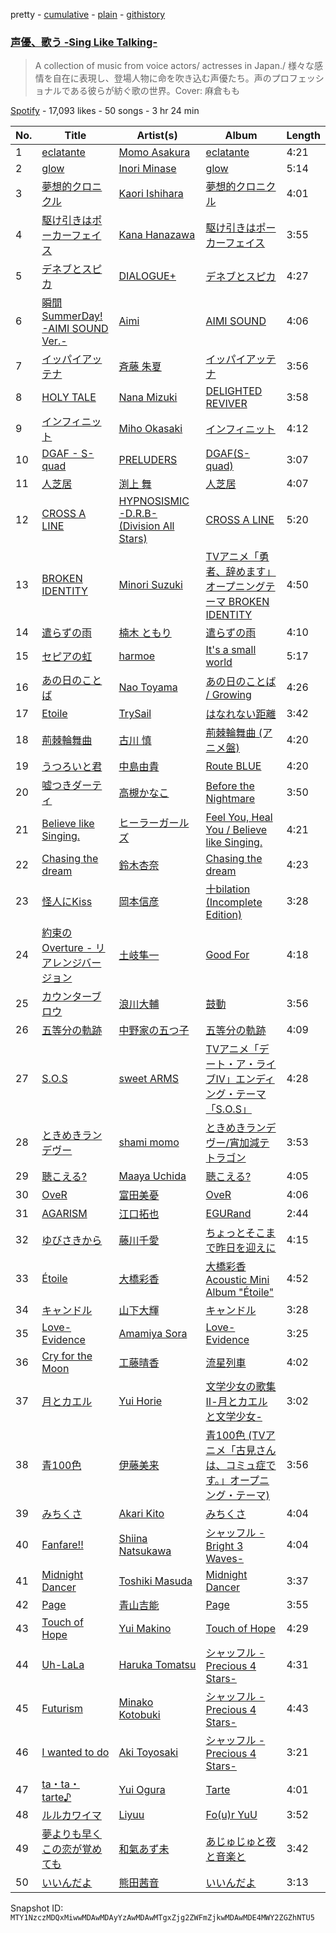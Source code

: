 pretty - [cumulative](/playlists/cumulative/37i9dQZF1DXc7RvXTzD4rW.md) - [plain](/playlists/plain/37i9dQZF1DXc7RvXTzD4rW) - [githistory](https://github.githistory.xyz/mackorone/spotify-playlist-archive/blob/main/playlists/plain/37i9dQZF1DXc7RvXTzD4rW)

### [声優、歌う \-Sing Like Talking\-](https://open.spotify.com/playlist/37i9dQZF1DXc7RvXTzD4rW)

> A collection of music from voice actors/ actresses in Japan./ 様々な感情を自在に表現し、登場人物に命を吹き込む声優たち。声のプロフェッショナルである彼らが紡ぐ歌の世界。Cover: 麻倉もも

[Spotify](https://open.spotify.com/user/spotify) - 17,093 likes - 50 songs - 3 hr 24 min

| No. | Title | Artist(s) | Album | Length |
|---|---|---|---|---|
| 1 | [eclatante](https://open.spotify.com/track/112WDXECopsAdtn7SsMP0x) | [Momo Asakura](https://open.spotify.com/artist/1JOGWTUQPoSQXniAYcDMKy) | [eclatante](https://open.spotify.com/album/5hKIOSEGI4lWBtgh8by38x) | 4:21 |
| 2 | [glow](https://open.spotify.com/track/4ncBdqzk2bviwGT2ZQUAPW) | [Inori Minase](https://open.spotify.com/artist/6Aal2uLlwnLAQwSI7apV11) | [glow](https://open.spotify.com/album/7pIOEgfTkYsMZwsjdKw5Z0) | 5:14 |
| 3 | [夢想的クロニクル](https://open.spotify.com/track/1gCtuZ1H0PbzBkNY1UIx6n) | [Kaori Ishihara](https://open.spotify.com/artist/0iozpQbR93p8mOSDrevajw) | [夢想的クロニクル](https://open.spotify.com/album/4NvsZjjP7cG1eTuK7Q1Q6w) | 4:01 |
| 4 | [駆け引きはポーカーフェイス](https://open.spotify.com/track/2rndtIOj7hxQ5Mhv2s5CqP) | [Kana Hanazawa](https://open.spotify.com/artist/44u07DJH5eTBDjhZ7LpMO0) | [駆け引きはポーカーフェイス](https://open.spotify.com/album/1yy1XesRCfw0BGJRM4Gky6) | 3:55 |
| 5 | [デネブとスピカ](https://open.spotify.com/track/1hWAQK2Mrs9cpvfOq00j4K) | [DIALOGUE+](https://open.spotify.com/artist/2edEpSuGIPWwl7QJF3hXM0) | [デネブとスピカ](https://open.spotify.com/album/6h7qKLn5gAuEmMOJrDZ8h4) | 4:27 |
| 6 | [瞬間SummerDay! \-AIMI SOUND Ver.\-](https://open.spotify.com/track/7E1pA9rnSxjEZwq7DRiode) | [Aimi](https://open.spotify.com/artist/4csDToi5WSYjE48uYt0uYi) | [AIMI SOUND](https://open.spotify.com/album/7MdsF6SQF5LIkZK82DhaDr) | 4:06 |
| 7 | [イッパイアッテナ](https://open.spotify.com/track/1Dk02TAykLIuwesDG2G2jx) | [斉藤 朱夏](https://open.spotify.com/artist/19ojIp8CiO4yOQlvzVJEGS) | [イッパイアッテナ](https://open.spotify.com/album/4BLiWKbbYPgtSBN7gMioP2) | 3:56 |
| 8 | [HOLY TALE](https://open.spotify.com/track/2mM3EpaWr850L0hsZ5enND) | [Nana Mizuki](https://open.spotify.com/artist/0W2x7650Lt2CEIIcLHXmsE) | [DELIGHTED REVIVER](https://open.spotify.com/album/3lRVQZ0Gbzk6OqXFIhOkNO) | 3:58 |
| 9 | [インフィニット](https://open.spotify.com/track/6b4f78XcnPlxOJpNjmD2j8) | [Miho Okasaki](https://open.spotify.com/artist/0GORgBglHGw3bMnj3wYpRm) | [インフィニット](https://open.spotify.com/album/32PkEDbpR6T1uLpt5r43r7) | 4:12 |
| 10 | [DGAF \- S\-quad](https://open.spotify.com/track/23KRMrBfqmPLnXVGlLTTYH) | [PRELUDERS](https://open.spotify.com/artist/08GdvK322sPgeFx1xMDQNU) | [DGAF\(S\-quad\)](https://open.spotify.com/album/2aufQhE2LsciY5jIdYI364) | 3:07 |
| 11 | [人芝居](https://open.spotify.com/track/74sYtRs4LCDIpdBP8xDMSP) | [渕上 舞](https://open.spotify.com/artist/2FS1GkRyHcBhVGfo40uZQE) | [人芝居](https://open.spotify.com/album/7vRJFhwnCxhkQnk9SnSg4U) | 4:07 |
| 12 | [CROSS A LINE](https://open.spotify.com/track/4XavZrAn9OxuRDz0mbOidg) | [HYPNOSISMIC \-D.R.B\- \(Division All Stars\)](https://open.spotify.com/artist/6QR0aIEAemEigDCKjOVxe0) | [CROSS A LINE](https://open.spotify.com/album/4UTXT4DuQX43KjXzxYCkbV) | 5:20 |
| 13 | [BROKEN IDENTITY](https://open.spotify.com/track/3gMEht2Xex0TCghLOl4ePe) | [Minori Suzuki](https://open.spotify.com/artist/3Ath9xfI4WBdrZPFQ4VX9A) | [TVアニメ「勇者、辞めます」オープニングテーマ BROKEN IDENTITY](https://open.spotify.com/album/7nZYIo5X1P0ly4rQScxoiy) | 4:50 |
| 14 | [遣らずの雨](https://open.spotify.com/track/6vQ8WVHugsqwRYxU68mdu8) | [楠木 ともり](https://open.spotify.com/artist/0eic2NIS2q4R4jZpKSH7cr) | [遣らずの雨](https://open.spotify.com/album/4y7XFPKaws67aaYusg0md8) | 4:10 |
| 15 | [セピアの虹](https://open.spotify.com/track/4qnD3Qbl9pbKVLHtMtyjXo) | [harmoe](https://open.spotify.com/artist/4wegqzSv4E67Hjwsu0kpHt) | [It's a small world](https://open.spotify.com/album/10vufjeDyyOVTUG1OIBlKK) | 5:17 |
| 16 | [あの日のことば](https://open.spotify.com/track/2bFuloLzFQ6wkBZq2P9gOF) | [Nao Toyama](https://open.spotify.com/artist/5FQ4vbNwpE1wFGoOPecJB9) | [あの日のことば / Growing](https://open.spotify.com/album/2uwhDqO7HjJULspAfWD5AM) | 4:26 |
| 17 | [Etoile](https://open.spotify.com/track/5JJYQ1nVJwRxM2iwcxbjkv) | [TrySail](https://open.spotify.com/artist/3YmAt9U9INQwxAwfgMVfKD) | [はなれない距離](https://open.spotify.com/album/08XGGxkQVD3MBcgNbmlFs0) | 3:42 |
| 18 | [荊棘輪舞曲](https://open.spotify.com/track/2IN8nMFDFzZUTIMijQf4VS) | [古川 慎](https://open.spotify.com/artist/7cqs65sOpEfqF5T0XFnAWc) | [荊棘輪舞曲 \(アニメ盤\)](https://open.spotify.com/album/79XFLkM5vF2HdkpsaQoaND) | 4:20 |
| 19 | [うつろいと君](https://open.spotify.com/track/7lGmBFs2YqvXAurQlh3Ry3) | [中島由貴](https://open.spotify.com/artist/4VVL5VuNtNn5BhbqASUhj7) | [Route BLUE](https://open.spotify.com/album/5ws73fegng3yitV0nBdTIO) | 4:20 |
| 20 | [嘘つきダーティ](https://open.spotify.com/track/6F6aBeXTbtXiDU0xfR2gxj) | [高槻かなこ](https://open.spotify.com/artist/2do49zyzTTvfteT4XSof5k) | [Before the Nightmare](https://open.spotify.com/album/5hKG7hWvVwM2AhX2hDFBwh) | 3:50 |
| 21 | [Believe like Singing.](https://open.spotify.com/track/4ZEM3UVwAeCwgUnSvHbSE6) | [ヒーラーガールズ](https://open.spotify.com/artist/1HuPt90wb4ycLPW6YijtWC) | [Feel You, Heal You / Believe like Singing.](https://open.spotify.com/album/4TOTSqfdXDVgTdGjbUGY03) | 4:21 |
| 22 | [Chasing the dream](https://open.spotify.com/track/2Q2jRvS2oH51628ehkAy7G) | [鈴木杏奈](https://open.spotify.com/artist/1rurXiTSARlQc9Q3ybRuwX) | [Chasing the dream](https://open.spotify.com/album/09G1k7U5XlLLtSfSBWUjFr) | 4:23 |
| 23 | [怪人にKiss](https://open.spotify.com/track/0gEdWQObEvfX5Wx7ViETAH) | [岡本信彦](https://open.spotify.com/artist/4LnBMr1Dx4lzwe4txArNCR) | [十bilation \(Incomplete Edition\)](https://open.spotify.com/album/2aBEfTkvwSg0UclrfEoCsD) | 3:28 |
| 24 | [約束のOverture \- リアレンジバージョン](https://open.spotify.com/track/0G93wdmkCJ576eHSwZK9yZ) | [土岐隼一](https://open.spotify.com/artist/0qDE2zIQMn6bSgEPUsWGsi) | [Good For](https://open.spotify.com/album/2gNrUIMXZSJwRg2qlJ6K5e) | 4:18 |
| 25 | [カウンターブロウ](https://open.spotify.com/track/2VRG7h2Tmcbnx7yZtSkCuR) | [浪川大輔](https://open.spotify.com/artist/5mchqa3eKySQx0LcrovrJg) | [鼓動](https://open.spotify.com/album/2pOWAQB0Q70R1X5C93aPII) | 3:56 |
| 26 | [五等分の軌跡](https://open.spotify.com/track/2x8LTwwFltPH8kjOThZaWu) | [中野家の五つ子](https://open.spotify.com/artist/28ile6AlnprjyeQzy4F0SB) | [五等分の軌跡](https://open.spotify.com/album/1LwNX4lCrDG1LJpFSMT11Z) | 4:09 |
| 27 | [S.O.S](https://open.spotify.com/track/0PQq6VYNSo9jWPwMBr1JLr) | [sweet ARMS](https://open.spotify.com/artist/4VNX81QK24dwtTCv4lx8Ae) | [TVアニメ「デート・ア・ライブIV」エンディング・テーマ「S.O.S」](https://open.spotify.com/album/5EHoQqsyT6u2OjSkuSSOEd) | 4:28 |
| 28 | [ときめきランデヴー](https://open.spotify.com/track/1GWF05n9SYXuYJa1BdvZ1p) | [shami momo](https://open.spotify.com/artist/1ZUD2c0oZ3X1LbKquXsi5x) | [ときめきランデヴー/宵加減テトラゴン](https://open.spotify.com/album/6QuXUC1dYsNucbTIzn70yW) | 3:53 |
| 29 | [聴こえる?](https://open.spotify.com/track/7GcvnBOg6XvRLSiZkbMxMf) | [Maaya Uchida](https://open.spotify.com/artist/4hJl41jTq14yNuc1f3bLe6) | [聴こえる?](https://open.spotify.com/album/4EHOHkOBpbMRs8JCjzt4T8) | 4:05 |
| 30 | [OveR](https://open.spotify.com/track/4zkoAH6gFmFXkGI4oIbUDf) | [富田美憂](https://open.spotify.com/artist/1wEom777vdHnxPv3HxHwg0) | [OveR](https://open.spotify.com/album/1tDtjs2Ys6xIdc9UQywigo) | 4:06 |
| 31 | [AGARISM](https://open.spotify.com/track/5K1P3emj5y1CKNWHnZfE1g) | [江口拓也](https://open.spotify.com/artist/7M4999xcRPjRunHN5lu9Oj) | [EGURand](https://open.spotify.com/album/5hT3Df6xhY1A9NEeNC4t3j) | 2:44 |
| 32 | [ゆびさきから](https://open.spotify.com/track/2Msl16KlaFbK3GwDxHw1qe) | [藤川千愛](https://open.spotify.com/artist/4KtWUs76w4g6Ck12wskjeg) | [ちょっとそこまで昨日を迎えに](https://open.spotify.com/album/6isd33tinRAlYHU5Nq0znS) | 4:15 |
| 33 | [Étoile](https://open.spotify.com/track/5pkzGvJdSCHt6JOPkiPtKl) | [大橋彩香](https://open.spotify.com/artist/74VIJfMSLnKe5eU3yvv2RT) | [大橋彩香 Acoustic Mini Album "Étoile"](https://open.spotify.com/album/5Cwb2gyvDQEg1ZXXFw3yRH) | 4:52 |
| 34 | [キャンドル](https://open.spotify.com/track/3guwFH5LZFtVCTdzI69dIc) | [山下大輝](https://open.spotify.com/artist/4JFyikk3GFeUaSYiSKuXEB) | [キャンドル](https://open.spotify.com/album/3EIB8sTll5zVx8dU54R2ju) | 3:28 |
| 35 | [Love\-Evidence](https://open.spotify.com/track/4KmhIHRUmZ7ND8RM8Trt2o) | [Amamiya Sora](https://open.spotify.com/artist/0RLTJBHe0jhxEVsYMVCMz0) | [Love\-Evidence](https://open.spotify.com/album/6TDFwzNnos4RFkmDG7lNnG) | 3:25 |
| 36 | [Cry for the Moon](https://open.spotify.com/track/4H16CvnP6NOExQYO1DY2of) | [工藤晴香](https://open.spotify.com/artist/0U9bZHBbrFVL4T4NShSvdc) | [流星列車](https://open.spotify.com/album/43fD05oNZfTmSg6UZWo6UG) | 4:02 |
| 37 | [月とカエル](https://open.spotify.com/track/2AC2a8IVi96iXdgtipWdJG) | [Yui Horie](https://open.spotify.com/artist/7LKC71aoVTsDcHP9weRH9R) | [文学少女の歌集Ⅱ\-月とカエルと文学少女\-](https://open.spotify.com/album/7oDD43xiiHGR1pBn5EssNE) | 3:02 |
| 38 | [青100色](https://open.spotify.com/track/6tP2bYIUMcDFn9Zfs9ZAE4) | [伊藤美来](https://open.spotify.com/artist/4IcWgtz5hpMVQ8ZFEXUSAD) | [青100色 \(TVアニメ「古見さんは、コミュ症です。」オープニング・テーマ\)](https://open.spotify.com/album/3SpGjj6yNjbv5OvObTrPNy) | 3:56 |
| 39 | [みちくさ](https://open.spotify.com/track/3gH7Af4Y7FTuPAclJQdma8) | [Akari Kito](https://open.spotify.com/artist/5PFOljHpjdOGpyP34FGr8S) | [みちくさ](https://open.spotify.com/album/2Qn7c6ilWo9ovRXieweXaS) | 4:04 |
| 40 | [Fanfare!!](https://open.spotify.com/track/5P79Y9MK1EzWGIis54F6ep) | [Shiina Natsukawa](https://open.spotify.com/artist/1fkqRIgZFVQAsJT6D8L3JZ) | [シャッフル \-Bright 3 Waves\-](https://open.spotify.com/album/6jpr8lf8u9QH2NDp22ksIw) | 4:04 |
| 41 | [Midnight Dancer](https://open.spotify.com/track/13uO9ybQF9TpUoXznKDKGy) | [Toshiki Masuda](https://open.spotify.com/artist/1Qz3LZxddVIJwD19VdTkE2) | [Midnight Dancer](https://open.spotify.com/album/7bbT7SAXzE3cOm4Sia53Jy) | 3:37 |
| 42 | [Page](https://open.spotify.com/track/7o840hKh2apRUScyJLpdvh) | [青山吉能](https://open.spotify.com/artist/41AMM7nACzTXN8OCVTsFvP) | [Page](https://open.spotify.com/album/20529PQLvWrojRnsO7MlAG) | 3:55 |
| 43 | [Touch of Hope](https://open.spotify.com/track/1YULPeQbOrmIRx0QK8C1Mf) | [Yui Makino](https://open.spotify.com/artist/6EtarAFCJoZ2AvMuleZw0G) | [Touch of Hope](https://open.spotify.com/album/1J5tJNbVxypsb2lzi4mCs7) | 4:29 |
| 44 | [Uh\-LaLa](https://open.spotify.com/track/0vM04JVmXvkG0KS1iUOBmE) | [Haruka Tomatsu](https://open.spotify.com/artist/17Xrh1jox4g1VQcUcIcgra) | [シャッフル \-Precious 4 Stars\-](https://open.spotify.com/album/1Tok6e8q3GraJP63lgmTSe) | 4:31 |
| 45 | [Futurism](https://open.spotify.com/track/4qA2NaMNYTyMdJ8ZscECVf) | [Minako Kotobuki](https://open.spotify.com/artist/1NGAO9BGAOwKrv0dtjXRpP) | [シャッフル \-Precious 4 Stars\-](https://open.spotify.com/album/1Tok6e8q3GraJP63lgmTSe) | 4:43 |
| 46 | [I wanted to do](https://open.spotify.com/track/2en209WYMA55IB61O0x2sL) | [Aki Toyosaki](https://open.spotify.com/artist/6aieZOzFuKqDoq1QWdZEEP) | [シャッフル \-Precious 4 Stars\-](https://open.spotify.com/album/1Tok6e8q3GraJP63lgmTSe) | 3:21 |
| 47 | [ta・ta・tarte♪](https://open.spotify.com/track/4C0WeaBiOXUzp9x4I3KbTO) | [Yui Ogura](https://open.spotify.com/artist/4BVBO54UlQrzDW66hSEefy) | [Tarte](https://open.spotify.com/album/5iXDEg9K3ne75qQG7EzVxR) | 4:01 |
| 48 | [ルルカワイマ](https://open.spotify.com/track/30y5c06JAfVrzYFOdzkthR) | [Liyuu](https://open.spotify.com/artist/3KEJMe6WtlsRJP9qR3Juqn) | [Fo\(u\)r YuU](https://open.spotify.com/album/1AEqYPpFCn63xMxMA6qhOU) | 3:52 |
| 49 | [夢よりも早くこの恋が覚めても](https://open.spotify.com/track/6vUCeKFR6Kb1AGODIT7yYL) | [和氣あず未](https://open.spotify.com/artist/3xmpisx9RrqCxxnkzD3dYK) | [あじゅじゅと夜と音楽と](https://open.spotify.com/album/2wC9ZGJSE7IwWJZjLd1Tqb) | 3:42 |
| 50 | [いいんだよ](https://open.spotify.com/track/3IhW4a12lgcu7OUSDtpmVZ) | [熊田茜音](https://open.spotify.com/artist/6atbj1ekQT3aHVY551wxqb) | [いいんだよ](https://open.spotify.com/album/4c4hMYrDhTgwlGgiYjij8h) | 3:13 |

Snapshot ID: `MTY1NzczMDQxMiwwMDAwMDAyYzAwMDAwMTgxZjg2ZWFmZjkwMDAwMDE4MWY2ZGZhNTU5`
